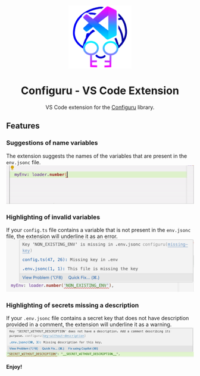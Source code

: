 <div align="center">

<img src="./resources/logo.png" height="170"/>

# Configuru - VS Code Extension

VS Code extension for the [Configuru](https://github.com/AckeeCZ/configuru) library.

</div>

## Features

### Suggestions of name variables
The extension suggests the names of the variables that are present in the `env.jsonc` file.
![Example](./resources/suggestions.gif)

### Highlighting of invalid variables
If your `config.ts` file contains a variable that is not present in the `env.jsonc` file, the extension will underline it as an error.
![Example](./resources/error_highlighting.png)

### Highlighting of secrets missing a description
If your `.env.jsonc` file contains a secret key that does not have description provided in a comment, the extension will underline it as a warning.
![Example](./resources/secret_missing_desdescription_warning.jpeg)

**Enjoy!**
